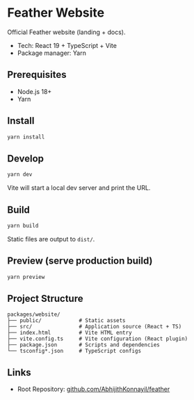 # Feather Website

Official Feather website (landing + docs).

- Tech: React 19 + TypeScript + Vite
- Package manager: Yarn

## Prerequisites

- Node.js 18+
- Yarn

## Install

```sh
yarn install
```

## Develop

```sh
yarn dev
```

Vite will start a local dev server and print the URL.

## Build

```sh
yarn build
```

Static files are output to `dist/`.

## Preview (serve production build)

```sh
yarn preview
```

## Project Structure

```text
packages/website/
├── public/            # Static assets
├── src/               # Application source (React + TS)
├── index.html         # Vite HTML entry
├── vite.config.ts     # Vite configuration (React plugin)
├── package.json       # Scripts and dependencies
└── tsconfig*.json     # TypeScript configs
```

## Links

- Root Repository: [github.com/AbhijithKonnayil/feather](https://github.com/AbhijithKonnayil/feather)
